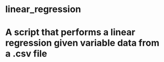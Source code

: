 # linear_regression
# 
# A script that performs a linear regression given variable data from a .csv file

